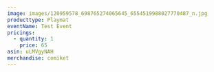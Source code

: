 ```yaml
---
image: images/120959578_698765274065645_6554519988027770487_n.jpg
producttype: Playmat
eventName: Test Event
pricings:
  - quantity: 1
    price: 65
asin: uLMVgyNAH
merchandise: comiket
---
```

